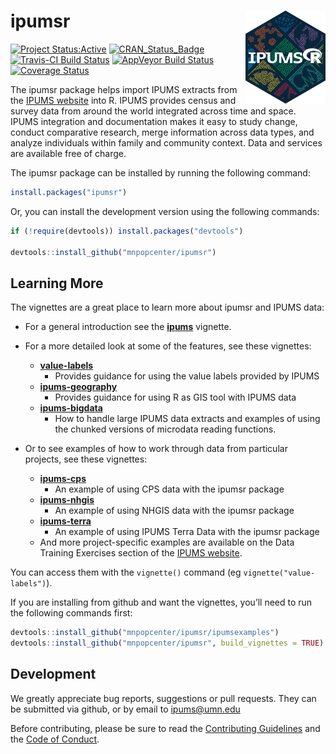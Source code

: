 
<!-- README.md is generated from README.Rmd. Please edit that file -->

# ipumsr <img src="tools/logo.png" align="right" height="149" width="128.5"/>

[![Project
Status:Active](http://www.repostatus.org/badges/latest/active.svg)](http://www.repostatus.org/#active)
[![CRAN\_Status\_Badge](http://www.r-pkg.org/badges/version/ipumsr)](http://cran.r-project.org/web/packages/ipumsr)
[![Travis-CI Build
Status](https://travis-ci.org/mnpopcenter/ipumsr.svg?branch=master)](https://travis-ci.org/mnpopcenter/ipumsr)
[![AppVeyor Build
Status](https://ci.appveyor.com/api/projects/status/87yerkl5t1e4nape/branch/master?svg=true)](https://ci.appveyor.com/project/mpcit/ipumsr)
[![Coverage
Status](https://codecov.io/gh/mnpopcenter/ipumsr/master.svg)](https://codecov.io/github/mnpopcenter/ipumsr?branch=master)

The ipumsr package helps import IPUMS extracts from the [IPUMS
website](https://www.ipums.org) into R. IPUMS provides census and survey
data from around the world integrated across time and space. IPUMS
integration and documentation makes it easy to study change, conduct
comparative research, merge information across data types, and analyze
individuals within family and community context. Data and services are
available free of charge.

The ipumsr package can be installed by running the following command:

``` r
install.packages("ipumsr")
```

Or, you can install the development version using the following
commands:

``` r
if (!require(devtools)) install.packages("devtools")

devtools::install_github("mnpopcenter/ipumsr")
```

## Learning More

The vignettes are a great place to learn more about ipumsr and IPUMS
data:

  - For a general introduction see the
    [**ipums**](https://cran.r-project.org/package=ipumsr/vignettes/ipums.html)
    vignette.

  - For a more detailed look at some of the features, see these
    vignettes:
    
      - [**value-labels**](https://cran.r-project.org/package=ipumsr/vignettes/value-labels.html)
          - Provides guidance for using the value labels provided by
            IPUMS
      - [**ipums-geography**](https://cran.r-project.org/package=ipumsr/vignettes/ipums-geography.html)
          - Provides guidance for using R as GIS tool with IPUMS
        data
      - [**ipums-bigdata**](https://cran.r-project.org/package=ipumsr/vignettes/ipums-bigdata.html)
          - How to handle large IPUMS data extracts and examples of
            using the chunked versions of microdata reading functions.

  - Or to see examples of how to work through data from particular
    projects, see these
        vignettes:
    
      - [**ipums-cps**](https://cran.r-project.org/package=ipumsr/vignettes/ipums-cps.html)
          - An example of using CPS data with the ipumsr
        package
      - [**ipums-nhgis**](https://cran.r-project.org/package=ipumsr/vignettes/ipums-nhgis.html)
          - An example of using NHGIS data with the ipumsr
        package
      - [**ipums-terra**](https://cran.r-project.org/package=ipumsr/vignettes/ipums-terra.html)
          - An example of using IPUMS Terra Data with the ipumsr package
      - And more project-specific examples are available on the Data
        Training Exercises section of the [IPUMS
        website](https://www.ipums.org/exercises.shtml).

You can access them with the `vignette()` command (eg
`vignette("value-labels")`).

If you are installing from github and want the vignettes, you’ll need to
run the following commands first:

``` r
devtools::install_github("mnpopcenter/ipumsr/ipumsexamples")
devtools::install_github("mnpopcenter/ipumsr", build_vignettes = TRUE)
```

## Development

We greatly appreciate bug reports, suggestions or pull requests. They
can be submitted via github, or by email to <ipums@umn.edu>

Before contributing, please be sure to read the [Contributing
Guidelines](https://github.com/mnpopcenter/ipumsr/blob/master/CONTRIBUTING.md)
and the [Code of
Conduct](https://github.com/mnpopcenter/ipumsr/blob/master/CONDUCT.md).
